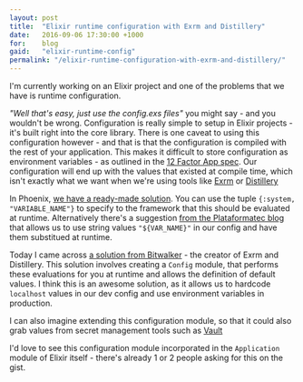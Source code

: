 ```yaml
---
layout: post
title:  "Elixir runtime configuration with Exrm and Distillery"
date:   2016-09-06 17:30:00 +1000
for:    blog
gaid:   "elixir-runtime-config"
permalink: "/elixir-runtime-configuration-with-exrm-and-distillery/"
---
```


I'm currently working on an Elixir project and one of the problems that we have is runtime configuration.

_"Well that's easy, just use the config.exs files"_ you might say - and you wouldn't be wrong. Configuration is
really simple to setup in Elixir projects - it's built right into the core library. There is one caveat to
using this configuration however - and that is that the configuration is compiled with the rest of your application.
This makes it difficult to store configuration as environment variables - as outlined in the
[12 Factor App spec][twelve-factor]. Our configuration will end up with the values that existed at compile time, which
isn't exactly what we want when we're using tools like [Exrm][exrm-github] or [Distillery][distillery-github]

In Phoenix, [we have a ready-made solution][phoenix-config]. You can use the tuple `{:system, "VARIABLE_NAME"}` to  specify to
the framework that this should be evaluated at runtime. Alternatively there's a suggestion [from the
Plataformatec blog][plataformatec-solution] that allows us to use string values `"${VAR_NAME}"` in our config and
have them substitued at runtime.

Today I came across [a solution from Bitwalker][bitwalker-gist] - the creator of Exrm and Distillery. This solution
involves creating a `Config` module, that performs these evaluations for you at runtime and allows the definition
of default values. I think this is an awesome solution, as it allows us to hardcode `localhost` values in our dev
config and use environment variables in production.

I can also imagine extending this configuration module, so that it could also grab values from secret management
tools such as [Vault][vault-site]

I'd love to see this configuration module incorporated in the `Application` module of Elixir itself - there's
already 1 or 2 people asking for this on the gist.

[twelve-factor]: https://12factor.net
[exrm-github]: https://github.com/bitwalker/exrm
[distillery-github]: https://github.com/bitwalker/distillery
[phoenix-config]: https://github.com/phoenixframework/config
[plataformatec-solution]: https://blog.plataformatec.com/lalala
[bitwalker-gist]: https://gist.github.com/bitwalker/lalala
[vault-site]: https://hashicorp.com/vault
